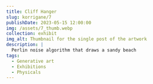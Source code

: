 ```yaml
---
title: Cliff Hanger
slug: korrigane/7
publishDate: 2023-05-15 12:00:00
img: /assets/7_thumb.webp
collection: exhibit
img_alt: Thumbnail for the single post of the artwork
description: |
  Perlin noise algorithm that draws a sandy beach
tags:
  - Generative art
  - Exhibitions
  - Physicals
---
```

